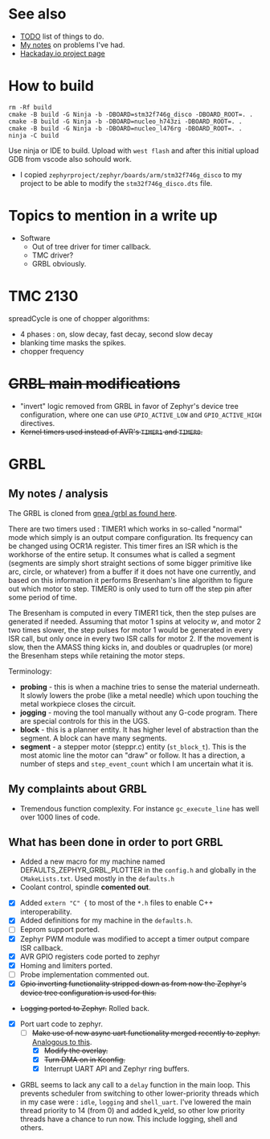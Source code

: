 # See also
* [TODO](TODO.md) list of things to do.
* [My notes](NOTES.md) on problems I've had. 
* [Hackaday.io project page](https://hackaday.io/project/177237-corexy-pen-plotter)

# How to build
```
rm -Rf build
cmake -B build -G Ninja -b -DBOARD=stm32f746g_disco -DBOARD_ROOT=. .
cmake -B build -G Ninja -b -DBOARD=nucleo_h743zi -DBOARD_ROOT=. .
cmake -B build -G Ninja -b -DBOARD=nucleo_l476rg -DBOARD_ROOT=. .
ninja -C build
```

Use ninja or IDE to build. Upload with `west flash` and after this initial upload GDB from vscode also sohould work.

* I copied `zephyrproject/zephyr/boards/arm/stm32f746g_disco` to my project to be able to modify the `stm32f746g_disco.dts` file.

# Topics to mention in a write up
* Software
  * Out of tree driver for timer callback.
  * TMC driver?
  * GRBL obviously.

# TMC 2130
spreadCycle is one of chopper algorithms:
* 4 phases : on, slow decay, fast decay, second slow decay
* blanking time masks the spikes.
* chopper frequency

# ~~GRBL main modifications~~
* "invert" logic removed from GRBL in favor of Zephyr's device tree configuration, where one can use `GPIO_ACTIVE_LOW` and `GPIO_ACTIVE_HIGH` directives.
* ~~Kernel timers used instead of AVR's `TIMER1` and `TIMER0`.~~

# GRBL
## My notes / analysis
The GRBL is cloned from [gnea /grbl as found here](https://github.com/gnea/grbl/wiki).

There are two timers used : TIMER1 which works in so-called "normal" mode which simply is an output compare configuration. Its frequency can be changed using OCR1A register. This timer fires an ISR which is the workhorse of the entire setup. It consumes what is called a segment (segments are simply short straight sections of some bigger primitive like arc, circle, or whatever) from a buffer if it does not have one currently, and based on this information it performs Bresenham's line algorithm to figure out which motor to step. TIMER0 is only used to turn off the step pin after some period of time.

The Bresenham is computed in every TIMER1 tick, then the step pulses are generated if needed. Assuming that motor 1 spins at velocity *w*, and motor 2 two times slower, the step pulses for motor 1 would be generated in every ISR call, but only once in every two ISR calls for motor 2. If the movement is slow, then the AMASS thing kicks in, and doubles or quadruples (or more) the Bresenham steps while retaining the motor steps.

Terminology:
* **probing** - this is when a machine tries to sense the material underneath. It slowly lowers the probe (like a metal needle) which upon touching the metal workpiece closes the circuit.
* **jogging** - moving the tool manually without any G-code program. There are special controls for this in the UGS.
* **block** - this is a planner entity. It has higher level of abstraction than the segment. A block can have many segments.
* **segment** - a stepper motor (steppr.c) entity (`st_block_t`). This is the most atomic line the motor can "draw" or follow. It has a direction, a number of steps and `step_event_count` which I am uncertain what it is.

## My complaints about GRBL
* Tremendous function complexity. For instance `gc_execute_line` has well over 1000 lines of code. 

## What has been done in order to port GRBL
* Added a new macro for my machine named DEFAULTS_ZEPHYR_GRBL_PLOTTER in the `config.h` and globally in the `CMakeLists.txt`. Used mostly in the `defaults.h`
* Coolant control, spindle **comented out**.
* [x] Added `extern "C" {` to most of the `*.h` files to enable C++ interoperability.
* [x] Added definitions for my machine in the `defaults.h`. 
* [ ] Eeprom support ported.
* [x] Zephyr PWM module was modified to accept a timer output compare ISR callback.
* [x] AVR GPIO registers code ported to zephyr 
* [x] Homing and limiters ported.
* [ ] Probe implementation commented out.
* [x] ~~Gpio inverting functionality stripped down as from now the Zephyr's device tree configuration is used for this.~~
* ~~Logging ported to Zephyr.~~ Rolled back.
* [x] Port uart code to zephyr.
  * [ ] ~~Make use of new async uart functionality merged recently to zephyr.~~ [Analogous to this](https://github.com/zephyrproject-rtos/zephyr/pull/30917/commits/a62711bd260fea80948f668d35b05452bd26e95f). 
    * [x] ~~Modify the overlay.~~
    * [x] ~~Turn DMA on in Kconfig.~~
    * [x] Interrupt UART API and Zephyr ring buffers.
* GRBL seems to lack any call to a `delay` function in the main loop. This prevents scheduler from switching to other lower-priority threads which in my case were : `idle`, `logging` and `shell_uart`. I've lowered the main thread priority to 14 (from 0) and added k_yeld, so other low priority threads have a chance to run now. This include logging, shell and others.